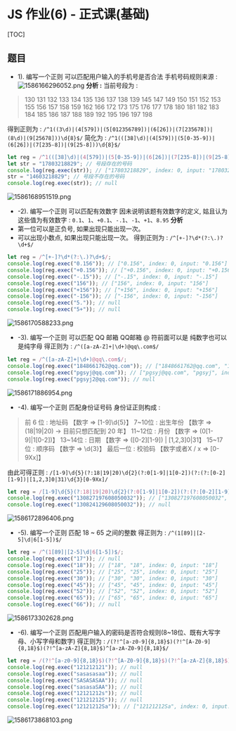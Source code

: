# JS 作业(6) - 正式课(基础)
[TOC]

## 题目

- 1). 编写一个正则   可以匹配用户输入的手机号是否合法
手机号码规则来源 : 
![1586166296052.png](https://upload-images.jianshu.io/upload_images/16761151-7ad319e5449f6555.png?imageMogr2/auto-orient/strip%7CimageView2/2/w/1240)
**分析 :**
当前号段为 : 
> 130 131 132 133 134 135 136 137 138 139
145 147 149
150 151 152 153 155 156 157 158 159
162 166 
172 173 175 176 177 178
180 181 182 183 184 185 186 187 188 189
192 195 196 197 198  

得到正则为 : `/^1((3\d)|(4[579])|(5[012356789])|(6[26])|(7[235678])|(8\d)|(9[25678]))\d{8}$/`
简化为 : `/^1(([38]\d)|(4[579])|(5[0-35-9])|(6[26])|(7[235-8])|(9[25-8]))\d{8}$/` 
```javascript
let reg = /^1(([38]\d)|(4[579])|(5[0-35-9])|(6[26])|(7[235-8])|(9[25-8]))\d{8}$/;
let str = "17803218829"; // 号段存在的号码
console.log(reg.exec(str)); // ["17803218829", index: 0, input: "17803218829"]
str = "14603218829"; // 号段不存在的号码
console.log(reg.exec(str)); // null
```
![1586168951519.png](https://upload-images.jianshu.io/upload_images/16761151-e4f33dee1f2f0560.png?imageMogr2/auto-orient/strip%7CimageView2/2/w/1240)

- -2). 编写一个正则   可以匹配有效数字
因未说明该题有效数字的定义, 姑且认为这些值为有效数字 : `0.1`、`1`、`+0.1`、`-.1`、`-1`、`+1`、`8.95`
**分析**
- 第一位可以是正负号, 如果出现只能出现一次。
- 可以出现小数点, 如果出现只能出现一次。
得到正则为 : `/^[+-]?\d*(?:\.)?\d+$/`

```javascript
let reg = /^[+-]?\d*(?:\.)?\d+$/;
console.log(reg.exec("0.156")); // ["0.156", index: 0, input: "0.156"]
console.log(reg.exec("+0.156")); // ["+0.156", index: 0, input: "+0.156"]
console.log(reg.exec("-.15")); // ["-.15", index: 0, input: "-.15"]
console.log(reg.exec("156")); // ["156", index: 0, input: "156"]
console.log(reg.exec("+156")); // ["+156", index: 0, input: "+156"]
console.log(reg.exec("-156")); // ["-156", index: 0, input: "-156"]
console.log(reg.exec("5.")); // null
console.log(reg.exec("5+")); // null
```
![1586170588233.png](https://upload-images.jianshu.io/upload_images/16761151-b3e54eaf9d1d8f4c.png?imageMogr2/auto-orient/strip%7CimageView2/2/w/1240)

-  -3). 编写一个正则  可以匹配 QQ 邮箱
QQ邮箱 @ 符前面可以是 纯数字也可以是纯字母
得正则为 : `/^([a-zA-Z]+|\d+)@qq\.com$/`
```javascript
let reg = /^([a-zA-Z]+|\d+)@qq\.com$/;
console.log(reg.exec("1848661762@qq.com")); // ["1848661762@qq.com", "1848661762", index: 0, input: "1848661762@qq.com"]
console.log(reg.exec("pgsyj@qq.com")); // ["pgsyj@qq.com", "pgsyj", index: 0, input: "pgsyj@qq.com"]
console.log(reg.exec("pgsyj2@qq.com")); // null
```
![1586171886954.png](https://upload-images.jianshu.io/upload_images/16761151-9cd6be64df1e9daa.png?imageMogr2/auto-orient/strip%7CimageView2/2/w/1240)
- -4). 编写一个正则   匹配身份证号码
身份证正则构成 :
> 前 6 位 : 地址码 【数字 => [1-9]\d{5}】
7~10位 : 出生年份 【数字 =>(18|19|20) -> 目前只想匹配到 20 年】
11~12位 : 月份	【数字 => (0[1-9]|1[0-2])】
13~14位 : 日期	【数字 => ([0-2][1-9]) | [1,2,3]0|31】
15~17位 : 顺序码 【数字 => \d{3}】
最后一位 : 校验码 【数字或者X / x => [0-9Xx]】

由此可得正则 : `/[1-9]\d{5}(?:18|19|20)\d{2}(?:0[1-9]|1[0-2])(?:(?:[0-2][1-9])|[1,2,3]0|31)\d{3}[0-9Xx]/`
```javascript
let reg = /[1-9]\d{5}(?:18|19|20)\d{2}(?:0[1-9]|1[0-2])(?:(?:[0-2][1-9])|[1,2,3]0|31)\d{3}[0-9Xx]/;
console.log(reg.exec("130827197608050032")); // ["130827197608050032", index: 0, input: "130827197608050032"]
console.log(reg.exec("130824129608050032")); // null
```
![1586172896406.png](https://upload-images.jianshu.io/upload_images/16761151-39dae776cb158cd2.png?imageMogr2/auto-orient/strip%7CimageView2/2/w/1240)

- -5). 编写一个正则   匹配 18 ~ 65 之间的整数
得正则为 : `/^(1[89]|[2-5]\d|6[1-5])$/`
```javascript
let reg = /^(1[89]|[2-5]\d|6[1-5])$/;
console.log(reg.exec("17")); // null
console.log(reg.exec("18")); // ["18", "18", index: 0, input: "18"]
console.log(reg.exec("25")); // ["25", "25", index: 0, input: "25"]
console.log(reg.exec("30")); // ["30", "30", index: 0, input: "30"]
console.log(reg.exec("45")); // ["45", "45", index: 0, input: "45"]
console.log(reg.exec("52")); // ["52", "52", index: 0, input: "52"]
console.log(reg.exec("65")); // ["65", "65", index: 0, input: "65"]
console.log(reg.exec("66")); // null
```
![1586173302628.png](https://upload-images.jianshu.io/upload_images/16761151-e48e1bbfbe23befb.png?imageMogr2/auto-orient/strip%7CimageView2/2/w/1240)

- -6). 编写一个正则   匹配用户输入的密码是否符合规则(8~18位、既有大写字母、小写字母和数字)
得正则为 : `/(?!^[a-z0-9]{8,18}$)(?!^[A-Z0-9]{8,18}$)(?!^[a-zA-Z]{8,18}$)^[a-zA-Z0-9]{8,18}$/`
```javascript
let reg = /(?!^[a-z0-9]{8,18}$)(?!^[A-Z0-9]{8,18}$)(?!^[a-zA-Z]{8,18}$)^[a-zA-Z0-9]{8,18}$/;
console.log(reg.exec("121212121")); // null
console.log(reg.exec("sasasasaa")); // null
console.log(reg.exec("SASASASAA")); // null
console.log(reg.exec("sasasaSAA")); // null
console.log(reg.exec("12121212s")); // null
console.log(reg.exec("12121212S")); // null
console.log(reg.exec("12121212Sa")); // ["12121212Sa", index: 0, input: "12121212Sa"]
```
![1586173868103.png](https://upload-images.jianshu.io/upload_images/16761151-04b967e207a3ac37.png?imageMogr2/auto-orient/strip%7CimageView2/2/w/1240)

